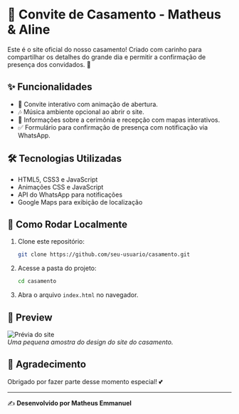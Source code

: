 # 💍 Convite de Casamento - Matheus & Aline

Este é o site oficial do nosso casamento! Criado com carinho para compartilhar os detalhes do grande dia e permitir a confirmação de presença dos convidados. 🎉

## ✨ Funcionalidades

- 📜 Convite interativo com animação de abertura.
- 🎶 Música ambiente opcional ao abrir o site.
- 📍 Informações sobre a cerimônia e recepção com mapas interativos.
- ✅ Formulário para confirmação de presença com notificação via WhatsApp.

## 🛠️ Tecnologias Utilizadas

- HTML5, CSS3 e JavaScript
- Animações CSS e JavaScript
- API do WhatsApp para notificações
- Google Maps para exibição de localização

## 🚀 Como Rodar Localmente

1. Clone este repositório:
   ```sh
   git clone https://github.com/seu-usuario/casamento.git
   ```
2. Acesse a pasta do projeto:
   ```sh
   cd casamento
   ```
3. Abra o arquivo `index.html` no navegador.

## 📸 Preview

![Prévia do site](https://via.placeholder.com/800x400)  
*Uma pequena amostra do design do site do casamento.*

## 🎉 Agradecimento
Obrigado por fazer parte desse momento especial! 💕

---
✍️ **Desenvolvido por Matheus Emmanuel**

